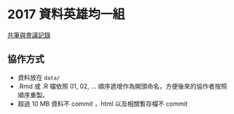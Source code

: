 # 2017 資料英雄均一組

[共筆與會議記錄](https://hackmd.io/KwThBMA5wNgRgLQAY5IOwICwENiQSAKZwBGCAxsOWuYeNgGaQwNA)

## 協作方式

- 資料放在 `data/`
- .Rmd 或 .R 檔依照 01, 02, ... 順序遞增作為開頭命名，方便後來的協作者按照順序重製。
- 超過 10 MB 資料不 commit ，html 以及相關暫存檔不 commit